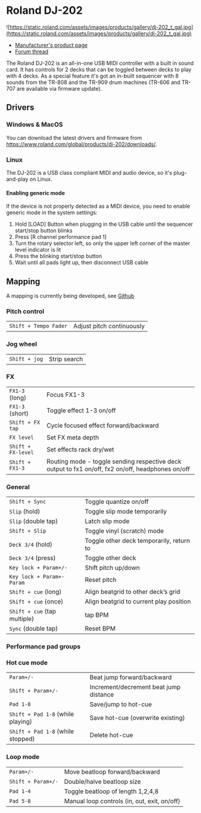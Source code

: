 # Roland DJ-202

![https://static.roland.com/assets/images/products/gallery/dj-202_t_gal.jpg](https://static.roland.com/assets/images/products/gallery/dj-202_t_gal.jpg)


  - [Manufacturer's product
    page](https://www.roland.com/global/products/dj-202/)
  - [Forum
    thread](https://mixxx.discourse.group/t/mapping-the-roland-rj-202/17099#p37423)

The Roland DJ-202 is an all-in-one USB MIDI controller with a built in
sound card. It has controls for 2 decks that can be toggled between
decks to play with 4 decks. As a special feature it's got an in-built
sequencer with 8 sounds from the TR-808 and the TR-909 drum machines
(TR-606 and TR-707 are available via firmware update).

## Drivers

### Windows & MacOS

You can download the latest drivers and firmware from
<https://www.roland.com/global/products/dj-202/downloads/>.

### Linux

The DJ-202 is a USB class compliant MIDI and audio device, so it's
plug-and-play on Linux.

#### Enabling generic mode

If the device is not properly detected as a MIDI device, you need to
enable generic mode in the system settings:

1.  Hold \[LOAD\] Button when plugging in the USB cable until the
    sequencer start/stop button blinks
2.  Press \[R channel performance pad 1\]
3.  Turn the rotary selector left, so only the upper left corner of the
    master level indicator is lit
4.  Press the blinking start/stop button
5.  Wait until all pads light up, then disconnect USB cable

## Mapping

A mapping is currently being developed, see
[Github](https://github.com/Lykos153/mixxx/tree/Mapping-DJ-202)

### Pitch control
| | |
|-|-|
| `Shift + Tempo Fader` | Adjust pitch continuously |

### Jog wheel
| | |
|-|-|
| `Shift + jog` | Strip search |

 ### FX
| | |
|-|-|
| `FX1-3` (long)     | Focus FX1-3 |
| `FX1-3` (short)    | Toggle effect 1-3 on/off |
| `Shift + FX tap`   | Cycle focused effect forward/backward|
| `FX level`         | Set FX meta depth |
| `Shift + FX-level` | Set effects rack dry/wet |
| `Shift + FX1-3`    | Routing mode - toggle sending respective deck output to fx1 on/off, fx2 on/off, headphones on/off |

### General
| | |
|-|-|
| `Shift + Sync`               | Toggle quantize on/off |
| `Slip` (hold)                | Toggle slip mode temporarily |
| `Slip` (double tap)          | Latch slip mode |
| `Shift + Slip`               | Toggle vinyl (scratch) mode |
| `Deck 3/4` (hold)            | Toggle other deck temporarily, return to| previous deck on release |
| `Deck 3/4` (press)           | Toggle other deck |
| `Key lock + Param+/-`        | Shift pitch up/down |
| `Key lock + Param+-Param`    | Reset pitch |
| `Shift + cue` (long)         | Align beatgrid to other deck’s grid |
| `Shift + cue` (once)         | Align beatgrid to current play position |
| `Shift + cue` (tap multiple) | tap BPM |
| `Sync` (double tap)          | Reset BPM |

### Performance pad groups
### Hot cue mode
| | |
|-|-|
| `Param+/-`                        | Beat jump forward/backward |
| `Shift + Param+/-`                | Increment/decrement beat jump distance |
| `Pad 1-8`                         | Save/jump to hot-cue |
| `Shift + Pad 1-8` (while playing) | Save hot-cue (overwrite existing) |
| `Shift + Pad 1-8` (while stopped) | Delete hot-cue |

### Loop mode
| | |
|-|-|
| `Param+/-`         | Move beatloop forward/backward |
| `Shift + Param+/-` | Double/halve beatloop size |
| `Pad 1-4`          | Toggle beatloop of length 1,2,4,8 |
| `Pad 5-8`          | Manual loop controls (in, out, exit, on/off) |
